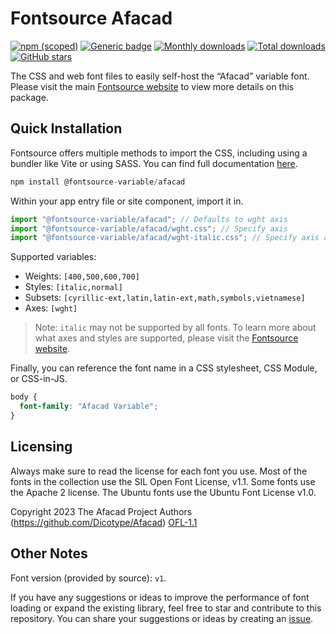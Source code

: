 # Fontsource Afacad

[![npm (scoped)](https://img.shields.io/npm/v/@fontsource-variable/afacad?color=brightgreen)](https://www.npmjs.com/package/@fontsource-variable/afacad) [![Generic badge](https://img.shields.io/badge/fontsource-passing-brightgreen)](https://github.com/fontsource/fontsource) [![Monthly downloads](https://badgen.net/npm/dm/@fontsource-variable/afacad)](https://github.com/fontsource/fontsource) [![Total downloads](https://badgen.net/npm/dt/@fontsource-variable/afacad)](https://github.com/fontsource/fontsource) [![GitHub stars](https://img.shields.io/github/stars/fontsource/fontsource.svg?style=social&label=Star)](https://github.com/fontsource/fontsource/stargazers)

The CSS and web font files to easily self-host the “Afacad” variable font. Please visit the main [Fontsource website](https://fontsource.org/fonts/afacad) to view more details on this package.

## Quick Installation

Fontsource offers multiple methods to import the CSS, including using a bundler like Vite or using SASS. You can find full documentation [here](https://fontsource.org/docs/getting-started/introduction).

```javascript
npm install @fontsource-variable/afacad
```

Within your app entry file or site component, import it in.

```javascript
import "@fontsource-variable/afacad"; // Defaults to wght axis
import "@fontsource-variable/afacad/wght.css"; // Specify axis
import "@fontsource-variable/afacad/wght-italic.css"; // Specify axis and style
```

Supported variables:
- Weights: `[400,500,600,700]`
- Styles: `[italic,normal]`
- Subsets: `[cyrillic-ext,latin,latin-ext,math,symbols,vietnamese]`
- Axes: `[wght]`

> Note: `italic` may not be supported by all fonts. To learn more about what axes and styles are supported, please visit the [Fontsource website](https://fontsource.org/fonts/afacad).

Finally, you can reference the font name in a CSS stylesheet, CSS Module, or CSS-in-JS.

```css
body {
  font-family: "Afacad Variable";
}
```

## Licensing
Always make sure to read the license for each font you use. Most of the fonts in the collection use the SIL Open Font License, v1.1. Some fonts use the Apache 2 license. The Ubuntu fonts use the Ubuntu Font License v1.0.

Copyright 2023 The Afacad Project Authors (https://github.com/Dicotype/Afacad)
[OFL-1.1](https://openfontlicense.org)

## Other Notes
Font version (provided by source): `v1`.

If you have any suggestions or ideas to improve the performance of font loading or expand the existing library, feel free to star and contribute to this repository. You can share your suggestions or ideas by creating an [issue](https://github.com/fontsource/fontsource/issues).